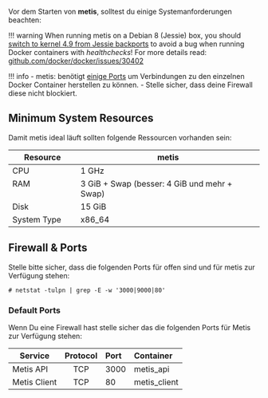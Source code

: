Vor dem Starten von **metis**, solltest du einige Systemanforderungen beachten:

!!! warning
    When running metis on a Debian 8 (Jessie) box, you should [switch to kernel 4.9 from Jessie backports](https://packages.debian.org/jessie-backports/linux-image-amd64) to avoid a bug when running Docker containers with *healthchecks*! For more details read: [github.com/docker/docker/issues/30402](https://github.com/docker/docker/issues/30402)

!!! info
    - metis: benötigt [einige Ports](#default-ports) um Verbindungen zu den einzelnen Docker Container herstellen zu können.
    - Stelle sicher, dass deine Firewall diese nicht blockiert.

## Minimum System Resources

Damit metis ideal läuft sollten folgende Ressourcen vorhanden sein:

| Resource                | metis                          |
| ----------------------- | -------------------------------------------- |
| CPU                     | 1 GHz                                        |
| RAM                     | 3 GiB + Swap (besser: 4 GiB und mehr + Swap) |
| Disk                    | 15 GiB                      |
| System Type             | x86_64                                       |


## Firewall & Ports

Stelle bitte sicher, dass die folgenden Ports für offen sind und für metis zur Verfügung stehen:

```
# netstat -tulpn | grep -E -w '3000|9000|80'
```

### Default Ports

Wenn Du eine Firewall hast stelle sicher das die folgenden Ports für Metis zur Verfügung stehen:

| Service             | Protocol | Port   | Container       |
| --------------------|:--------:|:-------|:----------------|
| Metis API           | TCP      | 3000   | metis_api       |
| Metis Client        | TCP      | 80     | metis_client    |